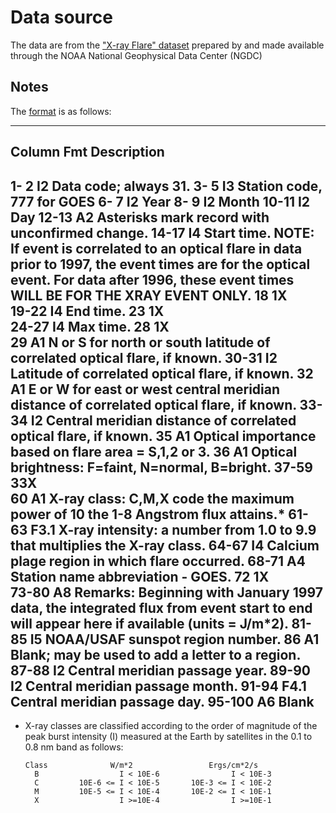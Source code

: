 # Data source

The data are from the ["X-ray Flare" dataset](http://www.ngdc.noaa.gov/stp/space-weather/solar-data/solar-features/solar-flares/x-rays/goes/xrs/) prepared by and made available through the NOAA National Geophysical Data Center (NGDC)


## Notes

The [format](http://www.ngdc.noaa.gov/stp/space-weather/solar-data/solar-features/solar-flares/x-rays/documentation/miscellaneous/xray.fmt.rev) is as follows:

----------------------------------------------------------------------
  Column  Fmt   Description
 ----------------------------------------------------------------------
   1- 2   I2    Data code; always 31.
   3- 5   I3    Station code, 777 for GOES
   6- 7   I2    Year
   8- 9   I2    Month
  10-11   I2    Day
  12-13   A2    Asterisks mark record with unconfirmed change.
  14-17   I4    Start time.
                NOTE: If event is correlated to an optical
                flare in data prior to 1997, the event times
                are for the optical event.  For data after 1996,
                these event times WILL BE FOR THE XRAY EVENT ONLY.
     18   1X    
  19-22   I4    End time. 
     23   1X    
  24-27   I4    Max time.
     28   1X    
     29   A1    N or S for north or south latitude of correlated
                optical flare, if known.
  30-31   I2    Latitude of correlated optical flare, if known.
     32   A1    E or W for east or west central meridian distance
                of correlated optical flare, if known.
  33-34   I2    Central meridian distance of correlated optical
                flare, if known.
     35   A1    Optical importance based on flare area = S,1,2 or 3.
     36   A1    Optical brightness: F=faint, N=normal, B=bright.
  37-59  33X   
     60   A1    X-ray class: C,M,X code the maximum power of 10
                   the 1-8 Angstrom flux attains.*
  61-63   F3.1  X-ray intensity: a number from 1.0 to 9.9 that
                   multiplies the X-ray class.
  64-67   I4    Calcium plage region in which flare occurred.
  68-71   A4    Station name abbreviation - GOES.
     72   1X   
  73-80   A8    Remarks: Beginning with January 1997 data,
                the integrated flux from event start to end
                will appear here if available (units = J/m*2).
  81-85   I5    NOAA/USAF sunspot region number.
     86   A1    Blank; may be used to add a letter to a region.
  87-88   I2    Central meridian passage year.
  89-90   I2    Central meridian passage month.
  91-94   F4.1  Central meridian passage day.
  95-100  A6    Blank
-----------------------------------------------------------------------
 *  X-ray classes are classified according to the order of magnitude
of the peak burst intensity (I) measured at the Earth by satellites
in the 0.1 to 0.8 nm band as follows:

        Class              W/m*2                 Ergs/cm*2/s
          B                  I < 10E-6                I < 10E-3
          C         10E-6 <= I < 10E-5       10E-3 <= I < 10E-2
          M         10E-5 <= I < 10E-4       10E-2 <= I < 10E-1
          X                  I >=10E-4                I >=10E-1
